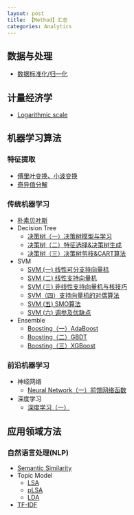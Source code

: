 ```yaml
---
layout: post
title: 【Method】汇总
categories: Analytics
---
```


## 数据与处理

- [数据标准化/归一化](http://hxiaom.github.io/analytics/2019/04/10/normalization.html)

## 计量经济学

- [Logarithmic scale](http://hxiaom.github.io/analytics/2019/03/27/log.html)

## 机器学习算法

### 特征提取

- [傅里叶变换、小波变换](http://hxiaom.github.io/analytics/2019/04/10/wavelet.html)
- [奇异值分解](http://hxiaom.github.io/analytics/2019/04/17/SVD.html)

### 传统机器学习
- [朴素贝叶斯](http://hxiaom.github.io/analytics/2019/04/12/naive-bayes.html)
- Decision Tree
    - [决策树（一）决策树模型与学习](http://hxiaom.github.io/analytics/2019/04/14/decision-tree-1.html)
    - [决策树（二）特征选择&决策树生成](http://hxiaom.github.io/analytics/2019/04/14/decision-tree-2.html)
    - [决策树（三）决策树剪枝&CART算法](http://hxiaom.github.io/analytics/2019/04/15/decision-tree-3.html)
- SVM
    - [SVM (一) 线性可分支持向量机](http://hxiaom.github.io/analytics/2019/03/28/svm-1.html)
    - [SVM (二) 线性支持向量机](http://hxiaom.github.io/analytics/2019/03/29/SVM-2.html)
    - [SVM (三) 非线性支持向量机与核技巧](http://hxiaom.github.io/analytics/2019/03/30/svm-3.html)
    - [SVM（四）支持向量机的对偶算法](http://hxiaom.github.io/analytics/2019/04/02/svm-4.html)
    - [SVM (五) SMO算法](http://hxiaom.github.io/analytics/2019/04/07/smv-5.html)
    - [SVM (六) 调参及优缺点](http://hxiaom.github.io/analytics/2019/04/10/svm-6.html)
- Ensemble
    - [Boosting（一）AdaBoost](http://hxiaom.github.io/analytics/2019/04/11/boosting.html)
    - [Boosting（二）GBDT](http://hxiaom.github.io/analytics/2019/04/12/boosting-tree.html)
    - [Boosting（三）XGBoost](http://hxiaom.github.io/analytics/2019/04/12/xgboost.html)
### 前沿机器学习
- 神经网络
    - [Neural Network（一）前馈网络函数](http://hxiaom.github.io/analytics/2019/04/01/neural-network.html)
- 深度学习
    - [深度学习（一）](http://hxiaom.github.io/analytics/2019/04/07/deep-learning-1.html)

## 应用领域方法

### 自然语言处理(NLP)

- [Semantic Similarity](http://hxiaom.github.io/analytics/2019/04/02/semantic-similarity.html)
- Topic Model
    - [LSA](http://hxiaom.github.io/analytics/2019/04/17/topic-model-1.html)
    - [pLSA](http://hxiaom.github.io/analytics/2019/04/17/topic-model-2.html)
    - [LDA](http://hxiaom.github.io/analytics/2019/04/02/lda.html)
- [TF-IDF](http://hxiaom.github.io/analytics/2019/03/20/tf-idf.html)